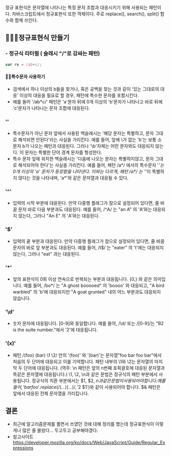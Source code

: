정규 표현식은 문자열에 나타나는 특정 문자 조합과 대응시키기 위해 사용되는 패턴이다.
자바스크립트에서 정규표현식 또한 객체이다. 
주로 replace(), search(), split() 함수와 함께 쓰인다.

## ⛹🏼‍♂️정규표현식 만들기

### - 정규식 리터럴 ( 슬래시 "/"로 감싸는 패턴)
```javascript
var re = /ab+c/;
```

#### ⛹🏼‍특수문자 사용하기
- 검색에서 하나 이상의 b들을 찾거나, 혹은 공백을 찾는 것과 같이 '있는 그대로의 대응' 이상의 대응을 필요로 할 경우, 패턴에 특수한 문자를 포함시킨다. 
- 예를 들어 '/ab*c/' 패턴은 'a'문자 뒤에 0개 이상의 'b'문자가 나타나고 바로 뒤에 'c'문자가 나타나는 문자 조합에 대응된다.

### '\'
- 특수문자가 아닌 문자 앞에서 사용된 백슬래시는 
    '해당 문자는 특별하고, 문자 그대로 해석되면 안된다'라는 사실을 가리킨다. 
    예를 들어, 앞에 \가 없는 'b'는 보통 소문자 b가 나오는 패턴과 대응된다. 
    그러나 '\b'자체는 어떤 문자와도 대응되지 않는다. 
    이 문자는 특별한 단어 경계 문자를 형성한다.
- 특수 문자 앞에 위치한 백슬래시는 '다음에 나오는 문자는 특별하지않고, 
    문자 그대로 해석되어야 한다'는 사실을 가리킨다. 
    예를 들어, 패턴 /a*/ 에서의 특수문자 '*'는 0개 이상의 'a' 문자가 등장함을 나타낸다. 
    이와는 다르게, 패턴 /a\*/ 는 '*'이 특별하지 않다는 것을 나타내며, 
    'a*'와 같은 문자열과 대응될 수 있다.

### '^'
- 입력의 시작 부분에 대응된다. 만약 다중행 플래그가 참으로 설정되어 있다면, 
    줄 바꿈 문자 바로 다음 부분과도 대응된다.
	예를 들어, /^A/ 는 "an A" 의 'A'와는 대응되지 않는다, 그러나 "An E" 의 'A'와는 대응된다.

### '$'
- 입력의 끝 부분과 대응된다. 만약 다중행 플래그가 참으로 설정되어 있다면, 
줄 바꿈 문자의 바로 앞 부분과도 대응된다.
예를 들어, /t$/ 는 "eater" 의 't'에는 대응되지 않는다, 그러나 "eat" 과는 대응된다.

### '*'
- 앞의 표현식이 0회 이상 연속으로 반복되는 부분과 대응됩니다. {0,} 와 같은 의미입니다.
예를 들어, /bo*/ 는 "A ghost booooed" 의 'boooo' 와 대응되고, 
"A bird warbled" 의 'b'에 대응되지만 "A goat grunted" 내의 어느 부분과도 대응되지 않습니다.

### '\d'
- 숫자 문자에 대응됩니다. [0-9]와 동일합니다.
예를 들어, /\d/ 또는 /[0-9]/는 "B2 is the suite number."에서 '2'에 대응됩니다.

### '(x)'
- 패턴 /(foo) (bar) \1 \2/ 안의 '(foo)' 와 '(bar)'는 문자열"foo bar foo bar"에서 처음의 두 단어에 대응되고 이를 기억합니다. 
패턴 내부의 \1와 \2는 문자열의 마지막 두 단어에 대응됩니다. 
(역주: \n 패턴은 앞의 n번째 포획괄호에 대응된 문자열과 똑같은 문자열에 대응됩니다.) 
\1, \2, \n과 같은 문법은 정규식의 패턴 부분에서 사용됩니다. 
정규식의 치환 부분에서는 $1, $2, $n과 같은 문법이 사용되어야 합니다. 
예를 들어, 'bar foo'.replace( /(...) (...)/, '$2 $1')와 같이 사용되어야 합니다. $& 패턴은 앞에서 대응된 전체 문자열을 가리킵니다.


## 결론
- 최근에 알고리즘문제를 풀면서 쓰였던 것에 대해 정리를 했는데
정규표현식이 이렇게나 많은 줄 몰랐다... 
두고두고 공부해야겠다.
- 참고사이트  
https://developer.mozilla.org/ko/docs/Web/JavaScript/Guide/Regular_Expressions
